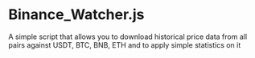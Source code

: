 # Binance_Watcher.js
A simple script that allows you to download historical price data from all pairs against USDT, BTC, BNB, ETH and to apply simple statistics on it
